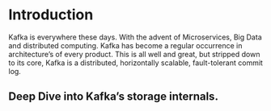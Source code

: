 # Introduction
Kafka is everywhere these days. With the advent of Microservices, Big Data and distributed computing. Kafka has become a regular occurrence in architecture’s of every product. This is all well and great, but stripped down to its core, Kafka is a distributed, horizontally scalable, fault-tolerant commit log.


## Deep Dive into Kafka’s storage internals.



<!--stackedit_data:
eyJoaXN0b3J5IjpbMTk5NTM5MTU1Miw2NTA4OTgxOCwtMjA4OD
c0NjYxMiwtMjA4ODc0NjYxMiwtMTE3MTkyODQ1LDkzMzMwOTc4
NywxMjE4NDc2NTA5LC0xNzM4NDE0MDMsLTg4MTA0MjU2MSwtMj
AxNDMyMjgzNSwtMzczMzI3NTQ3LDIzNjkxODQ0NSwtODUxMDgw
ODU1LC0xOTc1NjgxNTM0LC0yMDM1ODIwMzQ2LC00NTM4NDYyNj
QsLTE4MDgzMzExOTQsNjU5MjU2OTk2LDExOTYxMjIyMCwtMTM0
MTg3MzIyMV19
-->